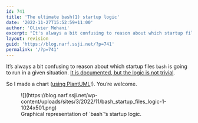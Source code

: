 ```yaml
---
id: 741
title: 'The ultimate bash(1) startup logic'
date: '2022-11-27T15:52:59+11:00'
author: 'Olivier Mehani'
excerpt: "It's always a bit confusing to reason about which startup files `bash` is going to run in a given situation.\nSo I made a chart."
layout: revision
guid: 'https://blog.narf.ssji.net/?p=741'
permalink: '/?p=741'
---
```


It’s always a bit confusing to reason about which startup files `bash` is going to run in a given situation. [It is documented, but the logic is not trivial](https://www.gnu.org/software/bash/manual/bash.html#Bash-Startup-Files).

  
So I made a chart ([using PlantUML](http://www.plantuml.com/plantuml/uml/nLD1Jp8n4BttLpIJxm07Fkvu43KOJOm7JJnXDiiw2mtTpgRjWiReRvVMx12RGa8ys0Ebsvath-_DJ9qlhUyQBU8V8LGj1yfiQ5rwHKQQii6Xz2iqSW2mADqAO2Ya_0xpQClAgmsUzp5lwC9r2DZ5ZqOjEVKAa5o7DG7uzpwxV_e0E8kVK3iCQPgMoZ2WeJvX3sh8LbdCk9odbiyHbL4I75lLIYD0fXPpd7-E_uTdswhdoSkGnuaijIEv3VdAj9sNjQLcRWpwBTcrhCWOh8AKdCka01wkhc_lPW1fsVucAOdcHTKYEJ9U8eGk5wXbe5v4HJCgjfPOWDEbPAvZzDMOiNum3csorx3WeBHVyfeNEL1k54Rc9nx7JQCpg8TR8CyaEY1JHpYrSsYbG-SKcMTnW0XrFg9oUaAbjojopbgr94-fqUbhuhHTNZpU53noNB3VHT-MfmnvEgt7nplRet_QeNb_4pT_OynHMvX-wWHlOhhxwHhz1G00)!). You’re welcome.

<figure class="wp-block-image size-large">![](https://blog.narf.ssji.net/wp-content/uploads/sites/3/2022/11/bash_startup_files_logic-1-1024x501.png)<figcaption class="wp-element-caption">Graphical representation of `bash`‘s startup logic.</figcaption></figure>